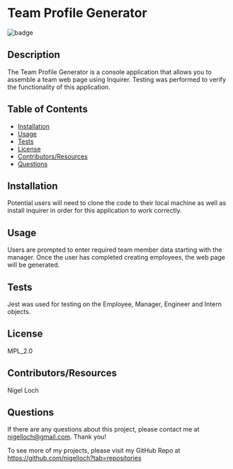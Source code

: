 #  Team Profile Generator

![badge](https://img.shields.io/badge/License-MPL_2.0-brightgreen)

##  Description

The Team Profile Generator is a console application that allows you to assemble a team web page using Inquirer. Testing was performed to verify the functionality of this application.

##  Table of Contents
* [Installation](#installation)
* [Usage](#usage)
* [Tests](#tests)
* [License](#license)
* [Contributors/Resources](#contributors)
* [Questions](#questions)

##  Installation

Potential users will need to clone the code to their local machine as well as install inquirer in order for this application to work correctly.

##  Usage

Users are prompted to enter required team member data starting with the manager. Once the user has completed creating employees, the web page will be generated.

##  Tests

Jest was used for testing on the Employee, Manager, Engineer and Intern objects.

##  License

MPL_2.0

##  Contributors/Resources

Nigel Loch

##  Questions

If there are any questions about this project, please contact me at <nigelloch@gmail.com>. Thank you!

To see more of my projects, please visit my GitHub Repo at <https://github.com/nigelloch?tab=repositories>

  